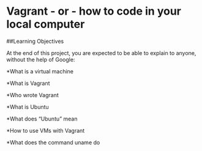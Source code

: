 # Vagrant - or - how to code in your local computer

##Learning Objectives

At the end of this project, you are expected to be able to explain to anyone, without the help of Google:


*What is a virtual machine

*What is Vagrant

*Who wrote Vagrant

*What is Ubuntu

*What does “Ubuntu” mean

*How to use VMs with Vagrant

*What does the command uname do

